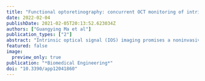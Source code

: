 ```yaml
---
title: "Functional optoretinography: concurrent OCT monitoring of intrinsic signal amplitude and phase dynamics in human photoreceptors"
date: 2022-02-04
publishDate: 2021-02-05T20:13:52.623034Z
authors: ["Guangying Ma et al"]
publication_types: ["2"]
abstract: "Intrinsic optical signal (IOS) imaging promises a noninvasive method for objective assessment of retinal function. This study demonstrates concurrent optical coherence tomography (OCT) of amplitude-IOS and phase-IOS changes in human photoreceptors. A new procedure for differential-phase-mapping (DPM) is validated to enable depth-resolved phase-IOS imaging. Dynamic OCT revealed rapid amplitude-IOS and phase-IOS changes, which occur almost right away after the stimulus onset. These IOS changes were predominantly observed within the photoreceptor outer segment (OS), particularly two boundaries connecting to the inner segment and retinal pigment epithelium. The comparative analysis supports that both amplitude-IOS and phase-IOS attribute to transient OS morphological change associated with phototransduction activation in retinal photoreceptors. A simulation modeling is proposed to discuss the relationship between the photoreceptor OS length and phase-IOS changes."
featured: false
image:
  preview_only: true
publication: "*Biomedical Engineering*"
doi: "10.3390/app12041860"
---
```


